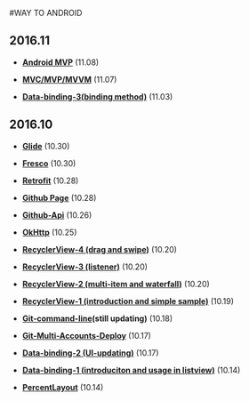 #WAY TO ANDROID

## 2016.11

- **[Android MVP](DesignFramework/android-mvp.md)** (11.08)

- **[MVC/MVP/MVVM](DesignFramework/mvc-mvp-mvvm.md)** (11.07)

- **[Data-binding-3(binding method)](DataBinding/data-binding-3-en.md)** (11.03)

## 2016.10

- **[Glide](ImageLoader/glide.md)** (10.30)

- **[Fresco](ImageLoader/fresco.md)** (10.30)

- **[Retrofit](HttpClient/retrofit-en.md)** (10.28)

- **[Github Page](Git-Github/github-page.md)** (10.28)

- **[Github-Api](Git-Github/github-api.md)** (10.26)

- **[OkHttp](HttpClient/okhttp.md)**	(10.25)

- **[RecyclerView-4 (drag and swipe)](RecyclerView/recycler-view-4.md)** (10.20)

- **[RecyclerView-3 (listener)](RecyclerView/recycler-view-3.md)** (10.20)

- **[RecyclerView-2 (multi-item and waterfall)](RecyclerView/recycler-view-2.md)** (10.20)

- **[RecyclerView-1 (introduction and simple sample)](RecyclerView/recycler-view-1.md)** (10.19)

- **[Git-command-line](Git-Github/git-command-line.md)(still updating)** (10.18)

- **[Git-Multi-Accounts-Deploy](Git-Github/git-multi-accounts-deploy.md)** (10.17)

- **[Data-binding-2 (UI-updating)](DataBinding/data-binding-2.md)** (10.17)

- **[Data-binding-1 (introduciton and usage in listview)](DataBinding/data-binding-1-en.md)** (10.14)

- **[PercentLayout](percent-layout.md)** (10.14)

